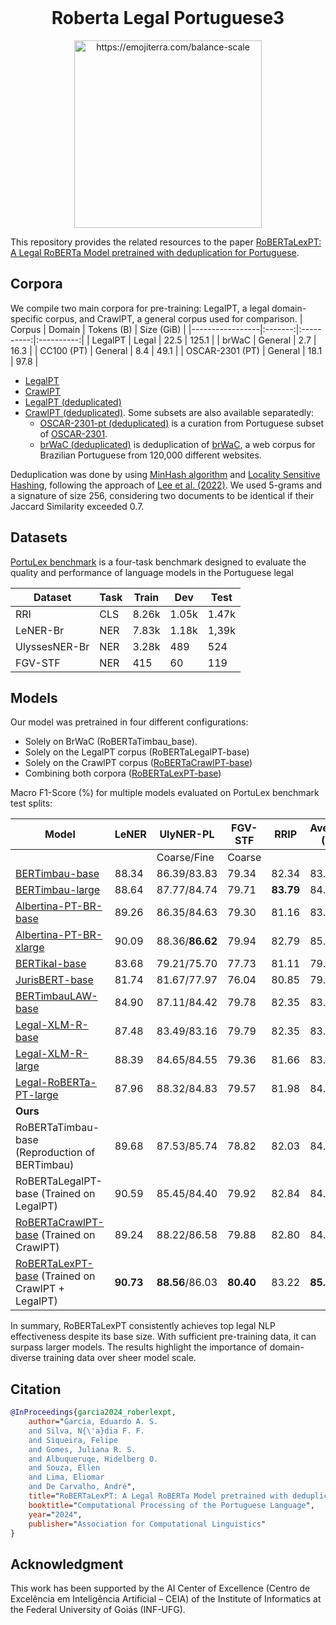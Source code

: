 <br />
<div align="center">
    <h1 align="center">Roberta Legal Portuguese3</h1>
    <img src="https://images.emojiterra.com/google/android-11/512px/2696.png" alt="https://emojiterra.com/balance-scale" width="300">
  <br />
</div>

This repository provides the related resources to the paper [RoBERTaLexPT: A Legal RoBERTa Model pretrained with deduplication for Portuguese]().
## Corpora
We compile two main corpora for pre-training: LegalPT, a legal domain-specific corpus, and CrawlPT, a general corpus used for comparison.
| Corpus          |  Domain | Tokens (B) | Size (GiB) |
|-----------------|:-------:|:----------:|:----------:|
| LegalPT         |  Legal  |    22.5    |    125.1   |
| brWaC           | General |     2.7    |    16.3    |
| CC100 (PT)      | General |     8.4    |    49.1    |
| OSCAR-2301 (PT) | General |    18.1    |    97.8    |


- [LegalPT](https://huggingface.co/datasets/eduagarcia/LegalPT) 
- [CrawlPT](https://huggingface.co/datasets/eduagarcia/CrawlPT)
- [LegalPT (deduplicated)](https://huggingface.co/datasets/eduagarcia/LegalPT_dedup)
- [CrawlPT (deduplicated)](https://huggingface.co/datasets/eduagarcia/CrawlPT_dedup). Some subsets are also available separatedly: 
	- [OSCAR-2301-pt (deduplicated)](https://huggingface.co/datasets/eduagarcia/OSCAR-2301-pt_dedup) is a curation from Portuguese subset of [OSCAR-2301](https://huggingface.co/datasets/oscar-corpus/OSCAR-2301). 
	- [brWaC (deduplicated)](https://huggingface.co/datasets/eduagarcia/brwac_dedup)  is deduplication of [brWaC](https://aclanthology.org/L18-1686/), a web corpus for Brazilian Portuguese from 120,000 different websites.

Deduplication was done by using [MinHash algorithm](https://dl.acm.org/doi/abs/10.5555/647819.736184) and [Locality Sensitive Hashing](https://dspace.mit.edu/bitstream/handle/1721.1/134231/v008a014.pdf?sequence=2&isAllowed=y), following the approach of [Lee et al. (2022)](http://arxiv.org/abs/2107.06499). We used 5-grams and a signature of size 256, considering two documents to be identical if their Jaccard Similarity exceeded 0.7.

## Datasets

[PortuLex benchmark](https://huggingface.co/datasets/eduagarcia/PortuLex_benchmark) is a four-task benchmark designed to evaluate the quality and performance of language models in the Portuguese legal

| Dataset       | Task | Train | Dev   | Test  |
|---------------|------|-------|-------|-------|
| RRI           | CLS  | 8.26k | 1.05k | 1.47k |
| LeNER-Br      | NER  | 7.83k | 1.18k | 1,39k |
| UlyssesNER-Br | NER  | 3.28k | 489   | 524   |
| FGV-STF       | NER  | 415   | 60    | 119   |


## Models
Our model was pretrained in four different configurations:
- Solely on BrWaC (RoBERTaTimbau_base).
- Solely on the LegalPT corpus (RoBERTaLegalPT-base)
- Solely on the CrawlPT corpus ([RoBERTaCrawlPT-base](https://huggingface.co/eduagarcia/RoBERTaCrawlPT-base))
- Combining both corpora ([RoBERTaLexPT-base](https://huggingface.co/eduagarcia/RoBERTaLexPT-base))

Macro F1-Score (\%) for multiple models evaluated on PortuLex benchmark test splits:

| **Model**                                                                  | **LeNER** | **UlyNER-PL**   | **FGV-STF** |  **RRIP** | **Average (%)** |
|----------------------------------------------------------------------------|-----------|-----------------|-------------|:---------:|-----------------|
|                                                                            |           | Coarse/Fine     | Coarse      |           |                 |
| [BERTimbau-base](https://huggingface.co/neuralmind/bert-base-portuguese-cased)  | 88.34     | 86.39/83.83     | 79.34       |   82.34   | 83.78           |
| [BERTimbau-large](https://huggingface.co/neuralmind/bert-large-portuguese-cased) | 88.64     | 87.77/84.74     | 79.71       | **83.79** | 84.60           |
| [Albertina-PT-BR-base](https://huggingface.co/PORTULAN/albertina-ptbr-based)                   | 89.26     | 86.35/84.63     | 79.30       |   81.16   | 83.80           |
| [Albertina-PT-BR-xlarge](https://huggingface.co/PORTULAN/albertina-ptbr)                 | 90.09     | 88.36/**86.62** | 79.94       |   82.79   | 85.08           |
| [BERTikal-base](https://huggingface.co/felipemaiapolo/legalnlp-bert)                          | 83.68     | 79.21/75.70     | 77.73       |   81.11   | 79.99           |
| [JurisBERT-base](https://huggingface.co/alfaneo/jurisbert-base-portuguese-uncased)        | 81.74     | 81.67/77.97     | 76.04       |   80.85   | 79.61           |
| [BERTimbauLAW-base](https://huggingface.co/alfaneo/bertimbaulaw-base-portuguese-cased)     | 84.90     | 87.11/84.42     | 79.78       |   82.35   | 83.20           |
| [Legal-XLM-R-base](https://huggingface.co/joelniklaus/legal-xlm-roberta-base)                       | 87.48     | 83.49/83.16     | 79.79       |   82.35   | 83.24           |
| [Legal-XLM-R-large](https://huggingface.co/joelniklaus/legal-xlm-roberta-large)                      | 88.39     | 84.65/84.55     | 79.36       |   81.66   | 83.50           |
| [Legal-RoBERTa-PT-large](https://huggingface.co/joelniklaus/legal-portuguese-roberta-large)                 | 87.96     | 88.32/84.83     | 79.57       |   81.98   | 84.02           |
| **Ours**                                                                   |           |                 |             |           |                 |
| RoBERTaTimbau-base (Reproduction of BERTimbau)                             | 89.68     | 87.53/85.74     | 78.82       |   82.03   | 84.29           |
| RoBERTaLegalPT-base (Trained on LegalPT)                                   | 90.59     | 85.45/84.40     | 79.92       |   82.84   | 84.57           |
| [RoBERTaCrawlPT-base](https://huggingface.co/eduagarcia/RoBERTaCrawlPT-base)  (Trained on CrawlPT)   | 89.24     | 88.22/86.58     | 79.88       |   82.80   | 84.83           |
| [RoBERTaLexPT-base](https://huggingface.co/eduagarcia/RoBERTaLexPT-base) (Trained on CrawlPT + LegalPT)                       | **90.73** | **88.56**/86.03 | **80.40**   |   83.22   | **85.41**       |

In summary, RoBERTaLexPT consistently achieves top legal NLP effectiveness despite its base size. 
With sufficient pre-training data, it can surpass larger models. The results highlight the importance of domain-diverse training data over sheer model scale.


## Citation

```bibtex
@InProceedings{garcia2024_roberlexpt,
    author="Garcia, Eduardo A. S.
    and Silva, N{\'a}dia F. F.
    and Siqueira, Felipe
    and Gomes, Juliana R. S.
    and Albuqueruqe, Hidelberg O.
    and Souza, Ellen
    and Lima, Eliomar
    and De Carvalho, André",
    title="RoBERTaLexPT: A Legal RoBERTa Model pretrained with deduplication for Portuguese",
    booktitle="Computational Processing of the Portuguese Language",
    year="2024",
    publisher="Association for Computational Linguistics"
}
```

## Acknowledgment

This work has been supported by the AI Center of Excellence (Centro de Excelência em Inteligência Artificial – CEIA) of the Institute of Informatics at the Federal University of Goiás (INF-UFG).
